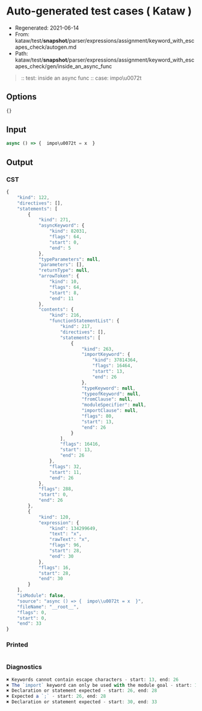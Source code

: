 # Auto-generated test cases ( Kataw )
- Regenerated: 2021-06-14
- From: kataw/test/__snapshot__/parser/expressions/assignment/keyword_with_escapes_check/autogen.md
- Path: kataw/test/__snapshot__/parser/expressions/assignment/keyword_with_escapes_check/gen/inside_an_async_func
> :: test: inside an async func
> :: case: impo\u0072t
## Options

`````js
{}
`````
## Input

`````js
async () => {  impo\u0072t = x  }
`````
## Output

### CST

```javascript
{
    "kind": 122,
    "directives": [],
    "statements": [
        {
            "kind": 271,
            "asyncKeyword": {
                "kind": 82031,
                "flags": 64,
                "start": 0,
                "end": 5
            },
            "typeParameters": null,
            "parameters": [],
            "returnType": null,
            "arrowToken": {
                "kind": 10,
                "flags": 64,
                "start": 8,
                "end": 11
            },
            "contents": {
                "kind": 216,
                "functionStatementList": {
                    "kind": 217,
                    "directives": [],
                    "statements": [
                        {
                            "kind": 263,
                            "importKeyword": {
                                "kind": 37814364,
                                "flags": 16464,
                                "start": 13,
                                "end": 26
                            },
                            "typeKeyword": null,
                            "typeofKeyword": null,
                            "fromClause": null,
                            "moduleSpecifier": null,
                            "importClause": null,
                            "flags": 80,
                            "start": 13,
                            "end": 26
                        }
                    ],
                    "flags": 16416,
                    "start": 13,
                    "end": 26
                },
                "flags": 32,
                "start": 11,
                "end": 26
            },
            "flags": 288,
            "start": 0,
            "end": 26
        },
        {
            "kind": 120,
            "expression": {
                "kind": 134299649,
                "text": "x",
                "rawText": "x",
                "flags": 96,
                "start": 28,
                "end": 30
            },
            "flags": 16,
            "start": 28,
            "end": 30
        }
    ],
    "isModule": false,
    "source": "async () => {  impo\\u0072t = x  }",
    "fileName": "__root__",
    "flags": 0,
    "start": 0,
    "end": 33
}
```

### Printed

```javascript

```

### Diagnostics

```javascript
✖ Keywords cannot contain escape characters - start: 13, end: 26
✖ The `import` keyword can only be used with the module goal - start: 13, end: 28
✖ Declaration or statement expected - start: 26, end: 28
✖ Expected a `;` - start: 26, end: 28
✖ Declaration or statement expected - start: 30, end: 33

```

